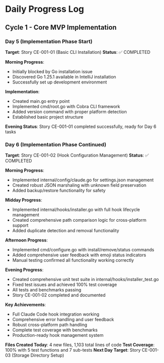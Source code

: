 # Daily Progress Log

## Cycle 1 - Core MVP Implementation

### Day 5 (Implementation Phase Start)
**Target**: Story CE-001-01 (Basic CLI Installation)
**Status**: ✅ COMPLETED

**Morning Progress**:
- Initially blocked by Go installation issue
- Discovered Go 1.25.1 available in IntelliJ installation
- Successfully set up development environment

**Implementation**:
- Created main.go entry point
- Implemented cmd/root.go with Cobra CLI framework
- Added version command with proper platform detection
- Established basic project structure

**Evening Status**: Story CE-001-01 completed successfully, ready for Day 6 tasks

### Day 6 (Implementation Phase Continued)
**Target**: Story CE-001-02 (Hook Configuration Management)
**Status**: ✅ COMPLETED

**Morning Progress**:
- Implemented internal/config/claude.go for settings.json management
- Created robust JSON marshaling with unknown field preservation
- Added backup/restore functionality for safety

**Midday Progress**:
- Implemented internal/hooks/installer.go with full hook lifecycle management
- Created comprehensive path comparison logic for cross-platform support
- Added duplicate detection and removal functionality

**Afternoon Progress**:
- Implemented cmd/configure.go with install/remove/status commands
- Added comprehensive user feedback with emoji status indicators
- Manual testing confirmed all functionality working correctly

**Evening Progress**:
- Created comprehensive unit test suite in internal/hooks/installer_test.go
- Fixed test issues and achieved 100% test coverage
- All tests and benchmarks passing
- Story CE-001-02 completed and documented

**Key Achievements**:
- Full Claude Code hook integration working
- Comprehensive error handling and user feedback
- Robust cross-platform path handling
- Complete test coverage with benchmarks
- Production-ready hook management system

**Files Created Today**: 4 new files, 1,103 total lines of code
**Test Coverage**: 100% with 5 test functions and 7 sub-tests
**Next Day Target**: Story CE-001-03 (Storage Directory Setup)